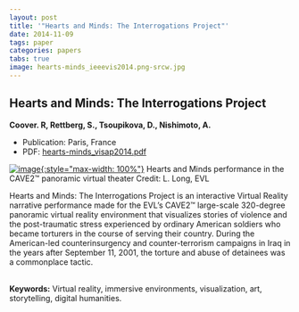 ```yaml
---
layout: post
title: '"Hearts and Minds: The Interrogations Project"'
date: 2014-11-09
tags: paper
categories: papers
tabs: true
image: hearts-minds_ieeevis2014.png-srcw.jpg
---
```


## Hearts and Minds: The Interrogations Project
**Coover. R, Rettberg, S., Tsoupikova, D., Nishimoto, A.**
- Publication: Paris, France
- PDF: [hearts-minds_visap2014.pdf](/documents/hearts-minds_visap2014.pdf)


[![image](https://www.evl.uic.edu/output/originals/hearts-minds_ieeevis2014.png-srcw.jpg){:style="max-width: 100%"}](https://www.evl.uic.edu/output/originals/hearts-minds_ieeevis2014.png-srcw.jpg)
Hearts and Minds performance in the CAVE2&trade; panoramic virtual theater
Credit: L. Long, EVL

Hearts and Minds: The Interrogations Project is an interactive Virtual Reality narrative performance made for the EVL&rsquo;s CAVE2&trade; large-scale 320-degree panoramic virtual reality environment that visualizes stories of violence and the post-traumatic stress experienced by ordinary American soldiers who became torturers in the course of serving their country. During the American-led counterinsurgency and counter-terrorism campaigns in Iraq in the years after September 11, 2001, the torture and abuse of detainees was a commonplace tactic.<br><br>

<strong>Keywords:</strong> Virtual reality, immersive environments, visualization, art, storytelling, digital humanities.